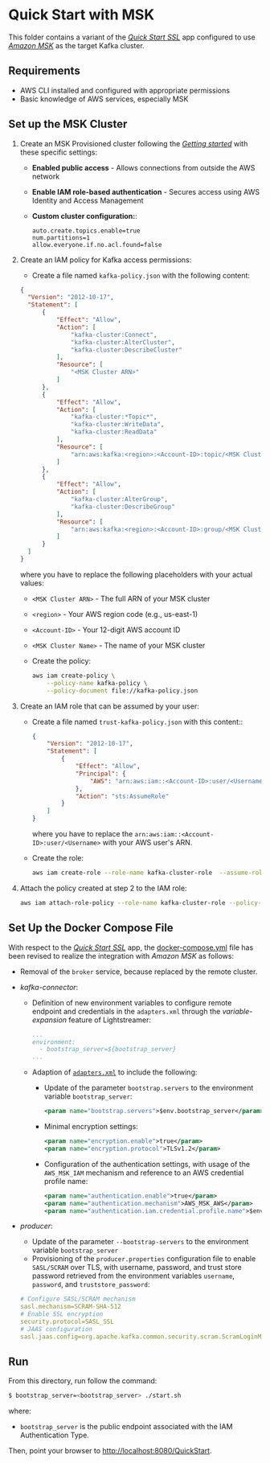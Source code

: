 # Quick Start with MSK

This folder contains a variant of the [_Quick Start SSL_](../../../quickstart-ssl/README.md#quick-start-ssl) app configured to use [_Amazon MSK_](https://aws.amazon.com/msk/) as the target Kafka cluster.

## Requirements

- AWS CLI installed and configured with appropriate permissions
- Basic knowledge of AWS services, especially MSK

## Set up the MSK Cluster

1. Create an MSK Provisioned cluster following the [_Getting started_](https://docs.aws.amazon.com/msk/latest/developerguide/getting-started.html) with these specific settings:

   - **Enabled public access** - Allows connections from outside the AWS network

   - **Enable IAM role-based authentication** - Secures access using AWS Identity and Access Management

   - **Custom cluster configuration:**:

     ```properties
     auto.create.topics.enable=true
     num.partitions=1
     allow.everyone.if.no.acl.found=false
     ```

2. Create an IAM policy for Kafka access permissions:

   - Create a file named `kafka-policy.json` with the following content:
    ```json
    {
      "Version": "2012-10-17",
      "Statement": [
          {
              "Effect": "Allow",
              "Action": [
                  "kafka-cluster:Connect",
                  "kafka-cluster:AlterCluster",
                  "kafka-cluster:DescribeCluster"
              ],
              "Resource": [
                  "<MSK Cluster ARN>"
              ]
          },
          {
              "Effect": "Allow",
              "Action": [
                  "kafka-cluster:*Topic*",
                  "kafka-cluster:WriteData",
                  "kafka-cluster:ReadData"
              ],
              "Resource": [
                  "arn:aws:kafka:<region>:<Account-ID>:topic/<MSK Cluster Name>/*"
              ]
          },
          {
              "Effect": "Allow",
              "Action": [
                  "kafka-cluster:AlterGroup",
                  "kafka-cluster:DescribeGroup"
              ],
              "Resource": [
                  "arn:aws:kafka:<region>:<Account-ID>:group/<MSK Cluster Name>/*"
              ]
          }
      ]
    }
    ```

    where you have to replace the following placeholders with your actual values:
    - `<MSK Cluster ARN>` - The full ARN of your MSK cluster
    - `<region>` - Your AWS region code (e.g., us-east-1)
    - `<Account-ID>` - Your 12-digit AWS account ID
    - `<MSK Cluster Name>` -  The name of your MSK cluster

   - Create the policy:
     ```sh
     aws iam create-policy \
         --policy-name kafka-policy \
         --policy-document file://kafka-policy.json
     ```

3. Create an IAM role that can be assumed by your user:

   - Create a file named `trust-kafka-policy.json` with this content::

     ```json
     {
         "Version": "2012-10-17",
         "Statement": [
             {
                 "Effect": "Allow",
                 "Principal": {
                     "AWS": "arn:aws:iam::<Account-ID>:user/<Username"
                 },
                 "Action": "sts:AssumeRole"
             }
         ]
     }
     ```

     where you have to replace the `arn:aws:iam::<Account-ID>:user/<Username>` with your AWS user's ARN.

   - Create the role:
     ```sh
     aws iam create-role --role-name kafka-cluster-role  --assume-role-policy-document file://trust-kafka-policy.json
     ```

4. Attach the policy created at step 2 to the IAM role:

   ```sh
   aws iam attach-role-policy --role-name kafka-cluster-role --policy-arn arn:aws:iam::468819131509:policy/kafka-policy
   ```
   
## Set Up the Docker Compose File

With respect to the [_Quick Start SSL_](../../../quickstart-ssl/README.md#quick-start-ssl) app, the [docker-compose.yml](docker-compose.yml) file has been revised to realize the integration with _Amazon MSK_ as follows:

- Removal of the `broker` service, because replaced by the remote cluster.
- _kafka-connector_:
  - Definition of new environment variables to configure remote endpoint and credentials in the `adapters.xml` through the _variable-expansion_ feature of Lightstreamer:
    ```yaml
    ...
    environment:
      - bootstrap_server=${bootstrap_server}
    ...
    ```
  - Adaption of [`adapters.xml`](./adapters.xml) to include the following:
    - Update of the parameter `bootstrap.servers` to the environment variable `bootstrap_server`:
      ```xml
      <param name="bootstrap.servers">$env.bootstrap_server</param>
      ```

    - Minimal encryption settings:
      ```xml
      <param name="encryption.enable">true</param>
      <param name="encryption.protocol">TLSv1.2</param>
      ```

    - Configuration of the authentication settings, with usage of the `AWS_MSK_IAM` mechanism and reference to an AWS credential profile name:
      ```xml
      <param name="authentication.enable">true</param>
      <param name="authentication.mechanism">AWS_MSK_AWS</param>
      <param name="authentication.iam.credential.profile.name">$env.username</param>
      ```

- _producer_:
   - Update of the parameter `--bootstrap-servers` to the environment variable `bootstrap_server`
   - Provisioning of the `producer.properties` configuration file to enable `SASL/SCRAM` over TLS, with username, password, and trust store password retrieved from the environment variables `username`, `password`, and `truststore_password`:
    
   ```yaml
   # Configure SASL/SCRAM mechanism
   sasl.mechanism=SCRAM-SHA-512
   # Enable SSL encryption
   security.protocol=SASL_SSL
   # JAAS configuration
   sasl.jaas.config=org.apache.kafka.common.security.scram.ScramLoginModule required username="${username}" password="${password}";
   ```  

## Run

From this directory, run follow the command:

```sh
$ bootstrap_server=<bootstrap_server> ./start.sh 
```

where:
- `bootstrap_server` is the public endpoint associated with the IAM Authentication Type.

Then, point your browser to [http://localhost:8080/QuickStart](http://localhost:8080/QuickStart).
